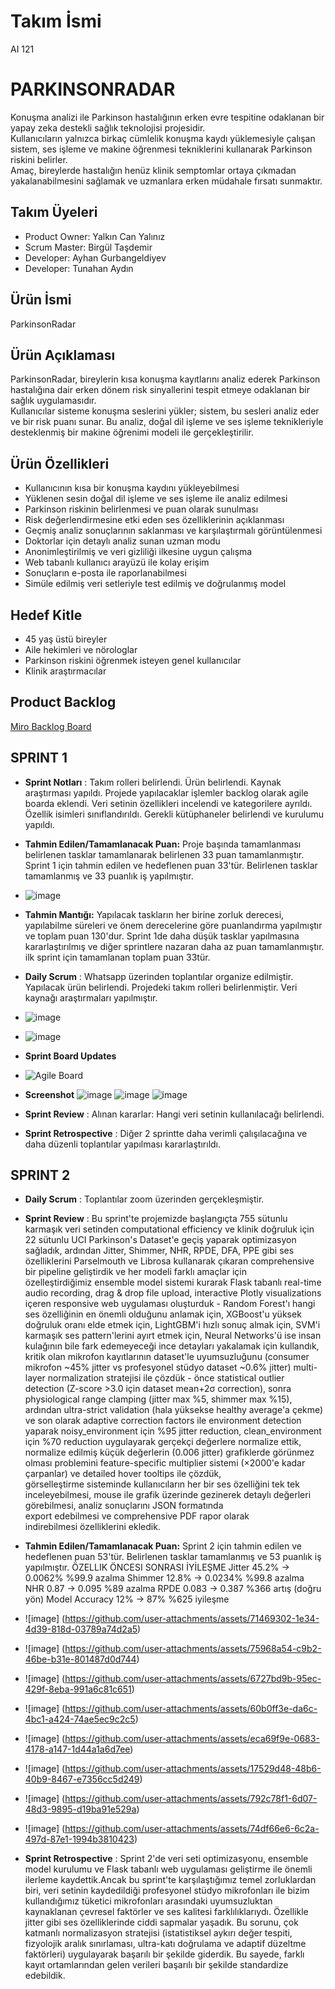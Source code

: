 # Takım İsmi  
AI 121

# PARKINSONRADAR

Konuşma analizi ile Parkinson hastalığının erken evre tespitine odaklanan bir yapay zeka destekli sağlık teknolojisi projesidir.  
Kullanıcıların yalnızca birkaç cümlelik konuşma kaydı yüklemesiyle çalışan sistem, ses işleme ve makine öğrenmesi tekniklerini kullanarak Parkinson riskini belirler.  
Amaç, bireylerde hastalığın henüz klinik semptomlar ortaya çıkmadan yakalanabilmesini sağlamak ve uzmanlara erken müdahale fırsatı sunmaktır.

## Takım Üyeleri  
- Product Owner: Yalkın Can Yalınız  
- Scrum Master: Birgül Taşdemir 
- Developer: Ayhan Gurbangeldiyev  
- Developer: Tunahan Aydın 

## Ürün İsmi  
ParkinsonRadar

## Ürün Açıklaması  

ParkinsonRadar, bireylerin kısa konuşma kayıtlarını analiz ederek Parkinson hastalığına dair erken dönem risk sinyallerini tespit etmeye odaklanan bir sağlık uygulamasıdır.  
Kullanıcılar sisteme konuşma seslerini yükler; sistem, bu sesleri analiz eder ve bir risk puanı sunar. Bu analiz, doğal dil işleme ve ses işleme teknikleriyle desteklenmiş bir makine öğrenimi modeli ile gerçekleştirilir.  

## Ürün Özellikleri  
- Kullanıcının kısa bir konuşma kaydını yükleyebilmesi  
- Yüklenen sesin doğal dil işleme ve ses işleme ile analiz edilmesi  
- Parkinson riskinin belirlenmesi ve puan olarak sunulması  
- Risk değerlendirmesine etki eden ses özelliklerinin açıklanması  
- Geçmiş analiz sonuçlarının saklanması ve karşılaştırmalı görüntülenmesi  
- Doktorlar için detaylı analiz sunan uzman modu  
- Anonimleştirilmiş ve veri gizliliği ilkesine uygun çalışma  
- Web tabanlı kullanıcı arayüzü ile kolay erişim  
- Sonuçların e-posta ile raporlanabilmesi  
- Simüle edilmiş veri setleriyle test edilmiş ve doğrulanmış model

## Hedef Kitle  
- 45 yaş üstü bireyler  
- Aile hekimleri ve nörologlar  
- Parkinson riskini öğrenmek isteyen genel kullanıcılar  
- Klinik araştırmacılar

## Product Backlog  
[Miro Backlog Board](https://miro.com/app/board/uXjVIgjwiGI=/?share_link_id=736731013650)
## SPRINT 1
- **Sprint Notları** : Takım rolleri belirlendi. Ürün belirlendi. Kaynak araştırması yapıldı. Projede yapılacaklar işlemler backlog olarak agile boarda eklendi.  Veri setinin özellikleri incelendi ve kategorilere ayrıldı. Özellik isimleri sınıflandırıldı. Gerekli kütüphaneler belirlendi ve kurulumu yapıldı.
- **Tahmin Edilen/Tamamlanacak Puan:** Proje başında tamamlanması belirlenen tasklar tamamlanarak belirlenen 33 puan tamamlanmıştır. Sprint 1 için tahmin edilen ve hedeflenen puan 33'tür. Belirlenen tasklar tamamlanmış ve 33 puanlık iş yapılmıştır.
- ![image](https://github.com/user-attachments/assets/ab81bf0d-82d0-40a1-b7ff-1374a75ecb8d)
- **Tahmin Mantığı:** Yapılacak taskların her birine zorluk derecesi, yapılabilme süreleri ve önem derecelerine göre puanlandırma yapılmıştır ve toplam puan 130'dur. Sprint 1de daha düşük tasklar yapılmasına kararlaştırılmış ve diğer sprintlere nazaran daha az puan tamamlanmıştır. ilk sprint için tamamlanan toplam puan 33tür.
- **Daily Scrum** : Whatsapp üzerinden toplantılar organize edilmiştir. Yapılacak ürün belirlendi. Projedeki takım rolleri belirlenmiştir. Veri kaynağı araştırmaları yapılmıştır.
- ![image](https://github.com/user-attachments/assets/e4ebd862-2bd8-4b19-8638-343de9d03b4e)
- ![image](https://github.com/user-attachments/assets/c19dac36-6f26-4d0c-973b-536304cfa3ab)
- **Sprint Board Updates**
- ![Agile Board](https://github.com/user-attachments/assets/73c6ab46-4aa8-4ac2-b1d0-292cc4cb4d86)
- **Screenshot**
![image](https://github.com/user-attachments/assets/68b63a19-5ae8-4f6b-8989-89dc1cdb9d36)
![image](https://github.com/user-attachments/assets/ba3c9158-5b5a-4723-b1c2-c33c31bcbca9)
![image](https://github.com/user-attachments/assets/faafdb4e-68bb-4b55-8c16-6e7d1d805d3a)



- **Sprint Review** : Alınan kararlar: Hangi veri setinin kullanılacağı belirlendi. 
- **Sprint Retrospective** : Diğer 2 sprintte daha verimli çalışılacağına ve daha düzenli toplantılar yapılması kararlaştırıldı.

## SPRINT 2
- **Daily Scrum** : Toplantılar zoom üzerinden gerçekleşmiştir.
- **Sprint Review** :  Bu sprint'te projemizde başlangıçta 755 sütunlu karmaşık veri setinden computational efficiency ve klinik doğruluk için 22 sütunlu UCI Parkinson's Dataset'e geçiş yaparak optimizasyon sağladık, ardından Jitter, Shimmer, NHR, RPDE, DFA, PPE gibi ses özelliklerini Parselmouth ve Librosa kullanarak çıkaran comprehensive bir pipeline geliştirdik ve her modeli farklı amaçlar için özelleştirdiğimiz ensemble model sistemi kurarak Flask tabanlı real-time audio recording, drag & drop file upload, interactive Plotly visualizations içeren responsive web uygulaması oluşturduk - Random Forest'ı hangi ses özelliğinin en önemli olduğunu anlamak için, XGBoost'u yüksek doğruluk oranı elde etmek için, LightGBM'i hızlı sonuç almak için, SVM'i karmaşık ses pattern'lerini ayırt etmek için, Neural Networks'ü ise insan kulağının bile fark edemeyeceği ince detayları yakalamak için kullandık, kritik olan mikrofon kayıtlarının dataset'le uyumsuzluğunu (consumer mikrofon ~45% jitter vs profesyonel stüdyo dataset ~0.6% jitter) multi-layer normalization stratejisi ile çözdük - önce statistical outlier detection (Z-score >3.0 için dataset mean+2σ correction), sonra physiological range clamping (jitter max %5, shimmer max %15), ardından ultra-strict validation (hala yüksekse healthy average'a çekme) ve son olarak adaptive correction factors ile environment detection yaparak noisy_environment için %95 jitter reduction, clean_environment için %70 reduction uygulayarak gerçekçi değerlere normalize ettik, normalize edilmiş küçük değerlerin (0.006 jitter) grafiklerde görünmez olması problemini feature-specific multiplier sistemi (×2000'e kadar çarpanlar) ve detailed hover tooltips ile çözdük, görselleştirme sisteminde kullanıcıların her bir ses özelliğini tek tek inceleyebilmesi, mouse ile grafik üzerinde gezinerek detaylı değerleri görebilmesi, analiz sonuçlarını JSON formatında export edebilmesi ve comprehensive PDF rapor olarak indirebilmesi özelliklerini ekledik.
- **Tahmin Edilen/Tamamlanacak Puan:** Sprint 2 için tahmin edilen ve hedeflenen puan 53'tür. Belirlenen tasklar tamamlanmış ve 53 puanlık iş yapılmıştır.
ÖZELLIK           ÖNCESI    SONRASI    İYİLEŞME
Jitter            45.2%  →  0.0062%    %99.9 azalma
Shimmer           12.8%  →  0.0234%    %99.8 azalma  
NHR               0.87   →  0.095      %89 azalma
RPDE              0.083  →  0.387      %366 artış (doğru yön)
Model Accuracy    12%    →  87%       %625 iyileşme

- ![image] (https://github.com/user-attachments/assets/71469302-1e34-4d39-818d-03789a74d2a5)
- ![image] (https://github.com/user-attachments/assets/75968a54-c9b2-46be-b31e-801487d0d744)
- ![image] (https://github.com/user-attachments/assets/6727bd9b-95ec-429f-8eba-991a6c81c651)
- ![image] (https://github.com/user-attachments/assets/60b0ff3e-da6c-4bc1-a424-74ae5ec9c2c5)
- ![image] (https://github.com/user-attachments/assets/eca69f9e-0683-4178-a147-1d44a1a6d7ee)
- ![image] (https://github.com/user-attachments/assets/17529d48-48b6-40b9-8467-e7356cc5d249)
- ![image] (https://github.com/user-attachments/assets/792c78f1-6d07-48d3-9895-d19ba91e529a)
- ![image] (https://github.com/user-attachments/assets/74df66e6-6c2a-497d-87e1-1994b3810423)

- **Sprint Retrospective** : Sprint 2'de veri seti optimizasyonu, ensemble model kurulumu ve Flask tabanlı web uygulaması geliştirme ile önemli ilerleme kaydettik.Ancak bu sprint'te karşılaştığımız temel zorluklardan biri, veri setinin kaydedildiği profesyonel stüdyo mikrofonları ile bizim kullandığımız tüketici mikrofonları arasındaki uyumsuzluktan kaynaklanan çevresel faktörler ve ses kalitesi farklılıklarıydı. Özellikle jitter gibi ses özelliklerinde ciddi sapmalar yaşadık. Bu sorunu, çok katmanlı normalizasyon stratejisi (istatistiksel aykırı değer tespiti, fizyolojik aralık sınırlaması, ultra-katı doğrulama ve adaptif düzeltme faktörleri) uygulayarak başarılı bir şekilde giderdik. Bu sayede, farklı kayıt ortamlarından gelen verileri başarılı bir şekilde standardize edebildik.



  
